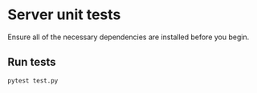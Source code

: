 # Server unit tests

Ensure all of the necessary dependencies are installed before you begin.

## Run tests

```bash
pytest test.py
```